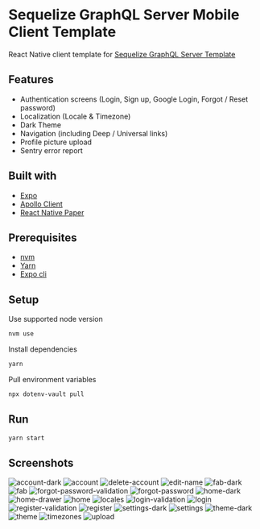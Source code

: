 # Sequelize GraphQL Server Mobile Client Template

React Native client template for [Sequelize GraphQL Server Template](https://github.com/usmansbk/sequelize-graphql-server)

## Features

- Authentication screens (Login, Sign up, Google Login, Forgot / Reset password)
- Localization (Locale & Timezone)
- Dark Theme
- Navigation (including Deep / Universal links)
- Profile picture upload
- Sentry error report

## Built with

- [Expo](https://docs.expo.dev/)
- [Apollo Client](https://www.apollographql.com/docs/react/)
- [React Native Paper](https://callstack.github.io/react-native-paper/index.html)

## Prerequisites

- [nvm](https://github.com/nvm-sh/nvm)
- [Yarn](https://yarnpkg.com/getting-started/install)
- [Expo cli](https://docs.expo.dev/workflow/expo-cli/)

## Setup

Use supported node version

```sh
nvm use
```

Install dependencies

```sh
yarn
```

Pull environment variables

```sh
npx dotenv-vault pull
```

## Run

```sh
yarn start
```

## Screenshots

![account-dark](https://user-images.githubusercontent.com/10219539/179959445-2fc82f3d-4e6e-45ec-a2ea-476a2f6f3a00.png)
![account](https://user-images.githubusercontent.com/10219539/179959458-6ba19532-9f00-49a7-9345-9bef11efbcc4.png)
![delete-account](https://user-images.githubusercontent.com/10219539/179959464-ce990188-0fa2-4f18-b1bc-2615a99badcb.png)
![edit-name](https://user-images.githubusercontent.com/10219539/179959469-f9c4be2b-40f4-48c5-8439-2325517aedbc.png)
![fab-dark](https://user-images.githubusercontent.com/10219539/179959474-c9f51855-36aa-423d-a074-dde0d600c81d.png)
![fab](https://user-images.githubusercontent.com/10219539/179959480-5b0bd498-6e08-4819-b01f-7774d5de4c32.png)
![forgot-password-validation](https://user-images.githubusercontent.com/10219539/179959492-4cb17e47-cde8-4caa-b93a-417e30c7e204.png)
![forgot-password](https://user-images.githubusercontent.com/10219539/179959498-0a999ecf-a5f9-4bde-ab1c-ed7b7aeccaf3.png)
![home-dark](https://user-images.githubusercontent.com/10219539/179959503-e2592341-60fc-491c-8902-e9bf7e0fc4e0.png)
![home-drawer](https://user-images.githubusercontent.com/10219539/179959508-6f9f034d-05a9-47ae-8a0e-870234610af3.png)
![home](https://user-images.githubusercontent.com/10219539/179959514-1a5f2147-d2b7-4e4f-a8bd-0887a9781b3a.png)
![locales](https://user-images.githubusercontent.com/10219539/179959516-c58ccf17-8c4d-474b-8553-fd64b353fc80.png)
![login-validation](https://user-images.githubusercontent.com/10219539/179959521-933520b2-8de6-4ef8-bacd-a733a099e1a9.png)
![login](https://user-images.githubusercontent.com/10219539/179959526-a96bb55e-1443-4628-a321-7f13452219d5.png)
![register-validation](https://user-images.githubusercontent.com/10219539/179959530-6465adf5-3f0f-457a-b3b9-f50daa834a5c.png)
![register](https://user-images.githubusercontent.com/10219539/179959535-917b4878-8660-4358-9cc9-9bdd5ebf9dc8.png)
![settings-dark](https://user-images.githubusercontent.com/10219539/179959537-28d16f33-7d60-4000-a2cd-b568af4b9f32.png)
![settings](https://user-images.githubusercontent.com/10219539/179959540-02f0a542-0162-47d9-94a8-b980a59cfd7c.png)
![theme-dark](https://user-images.githubusercontent.com/10219539/179959541-a73bae7e-6667-4020-9e0c-4f7eef16ae11.png)
![theme](https://user-images.githubusercontent.com/10219539/179959543-2b2e079d-cb68-4dc4-a6d1-1577605183c3.png)
![timezones](https://user-images.githubusercontent.com/10219539/179959545-7e3e44a9-e641-454a-aa1e-459bb2ff3d16.png)
![upload](https://user-images.githubusercontent.com/10219539/179959547-ae00be27-14f5-4ddb-8e24-bd20bff8a97f.png)
